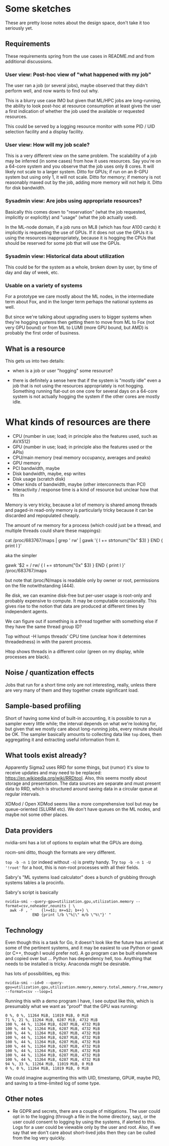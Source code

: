 # Some sketches

These are pretty loose notes about the design space, don't take it too seriously yet.

## Requirements

These requirements spring from the use cases in README.md and from additional discussions.

### User view: Post-hoc view of "what happened with my job"

The user ran a job (or several jobs), maybe observed that they didn't perform well, and now wants to
find out why.

This is a blurry use case IMO but given that ML/HPC jobs are long-running, the ability to look
post-hoc at resource consumption at least gives the user a first indication of whether the job used
the available or requested resources.

This could be served by a logging resource monitor with some PID / UID selection facility and a
display facility.

### User view: How will my job scale?

This is a very different view on the same problem.  The scalability of a job may be inferred (in
some cases) from how it uses resources.  Say you're on a 64-core system and you observe that the job
uses only 8 cores.  It will likely not scale to a larger system.  Ditto for GPUs; if run on an 8-GPU
system but using only 1, it will not scale.  Ditto for memory; if memory is not reasonably maxed out
by the job, adding more memory will not help it.  Ditto for disk bandwidth.

### Sysadmin view: Are jobs using appropriate resources?

Basically this comes down to "reservation" (what the job requested, implicitly or explicitly) and
"usage" (what the job actually used).

In the ML-node domain, if a job runs on ML8 (which has four A100 cards) it implicitly is requesting
the use of GPUs.  If it does not use the GPUs it is using the resources inappropriately, because it
is hogging the CPUs that should be reserved for some job that will use the GPUs.

### Sysadmin view: Historical data about utilization

This could be for the system as a whole, broken down by user, by time of day and day of week, etc.

### Usable on a variety of systems

For a prototype we care mostly about the ML nodes, in the intermediate term about Fox, and in the
longer term perhaps the national systems as well.

But since we're talking about upgrading users to bigger systems when they're hogging systems then
getting them to move from ML to Fox (not very GPU bound) or from ML to LUMI (more GPU bound, but
AMD) is probably the first order of business.

## What is a resource

This gets us into two details:

- when is a job or user "hogging" some resource?

- there is definitely a sense here that if the system is "mostly idle" even a job that is not using
  the resources appropriately is not hogging.  Something running flat-out on one core for several
  days on a 64-core system is not actually hogging the system if the other cores are mostly idle.


# What kinds of resources are there

- CPU (number in use; load; in principle also the features used, such as AVX512)
- GPU (number in use; load; in principle also the features used or the APIs)
- CPU/main memory (real memory occupancy, averages and peaks)
- GPU memory
- PCI bandwidth, maybe
- Disk bandwidth, maybe, esp writes
- Disk usage (scratch disk)
- Other kinds of bandwidth, maybe (other interconnects than PCI)
- Interactivity / response time is a kind of resource but unclear how that fits in

Memory is very tricky, because a lot of memory is shared among threads
and paged-in read-only memory is particularly tricky because it can be
discarded and repopulated cheaply.

The amount of rw memory for a process (which could just be a thread,
and multiple threads could share these mappings):

cat /proc/683767/maps | grep ' rw' | gawk '{ l += strtonum("0x" $3) } END { print l }'

aka the simpler

gawk  '$2 = / rw/ { l += strtonum("0x" $3) } END { print l }' /proc/683767/maps

but note that /proc/N/maps is readable only by owner or root,
permissions on the file notwithstanding (444).

Re disk, we can examine disk-free but per-user usage is root-only and
probably expensive to compute.  It may be computable occasionally.
This gives rise to the notion that data are produced at different
times by independent agents.

We can figure out if something is a thread together with something
else if they have the same thread group ID?

Top without -H lumps threads' CPU time (unclear how it determines
threadedness) in with the parent process.

Htop shows threads in a different color (green on my display, while
processes are black).

## Noise / quantization effects

Jobs that run for a short time only are not interesting, really, unless there are very many of them
and they together create significant load.


## Sample-based profiling

Short of having some kind of built-in accounting, it is possible to run a sampler every little
while; the interval depends on what we're looking for, but given that we mostly care about
long-running jobs, every minute should be OK.  The sampler basically amounts to collecting data like
`top` does, then aggregating it and extracting useful information from it.

## What tools exist already?

Apparently Sigma2 uses RRD for some things, but (rumor) it's slow to receive updates and may need to
be replaced: https://en.wikipedia.org/wiki/RRDtool.  Also, this seems mostly about storage and
presentation.  The data sources are separate and must present data to RRD, which is structured
around saving data in a circular queue at regular intervals.

XDMod / Open XDMod seems like a more comprehensive tool but may be
queue-oriented (SLURM etc).  We don't have queues on the ML nodes, and
maybe not some other places.


## Data providers

nvidia-smi has a lot of options to explain what the GPUs are doing.

rocm-smi ditto, though the formats are very different.

`top -b -n 1` (or indeed without `-n`) is pretty handy.  Try `top -b -n 1 -U '!root'` for a hoot,
this is non-root processes with all their fields.

Sabry's "ML systems load calculator" does a bunch of grubbing through systems tables a la procinfo.

Sabry's script is basically
```
nvidia-smi --query-gpu=utilization.gpu,utilization.memory --format=csv,noheader,nounits | \
  awk -F , '    {l+=$1; m+=$2; b++} \
            END {print l/b \"%|\" m/b \"%\"}' "
```

## Technology

Even though this is a task for Go, it doesn't look like the future has
arrived at some of the pertinent systems, and it may be easiest to use
Python or gawk (or C++, though I would prefer not).  A go program can
be built elsewhere and copied over but ...  Python has dependency
hell, too.  Anything that needs to be installed is tricky.  Anaconda
might be desirable.


  has lots of possibilities, eg this:
```
nvidia-smi --id=0 --query-gpu=utilization.gpu,utilization.memory,memory.total,memory.free,memory.used --format=csv --loop=1
```
  Running this with a demo program I have, I see output like this, which is presumably what we want as
  "proof" that the GPU was running:
```
0 %, 0 %, 11264 MiB, 11019 MiB, 0 MiB
71 %, 21 %, 11264 MiB, 6287 MiB, 4732 MiB
100 %, 44 %, 11264 MiB, 6287 MiB, 4732 MiB
100 %, 44 %, 11264 MiB, 6287 MiB, 4732 MiB
100 %, 44 %, 11264 MiB, 6287 MiB, 4732 MiB
100 %, 44 %, 11264 MiB, 6287 MiB, 4732 MiB
100 %, 44 %, 11264 MiB, 6287 MiB, 4732 MiB
100 %, 44 %, 11264 MiB, 6287 MiB, 4732 MiB
100 %, 44 %, 11264 MiB, 6287 MiB, 4732 MiB
100 %, 44 %, 11264 MiB, 6287 MiB, 4732 MiB
100 %, 44 %, 11264 MiB, 6287 MiB, 4732 MiB
94 %, 33 %, 11264 MiB, 11019 MiB, 0 MiB
0 %, 0 %, 11264 MiB, 11019 MiB, 0 MiB
```
  We could imagine augmenting this with UID, timestamp, GPU#, maybe PID, and saving to a time-limited log of some type.



## Other notes

* Re GDPR and secrets, there are a couple of mitigations.  The user
  could opt in to the logging (through a file in the home directory,
  say), or the user could consent to logging by using the systems, if
  alerted to this.  Logs for a user could be viewable only by the user
  and root.  Also, if we say that we don't care about short-lived
  jobs then they can be culled from the log very quickly.


